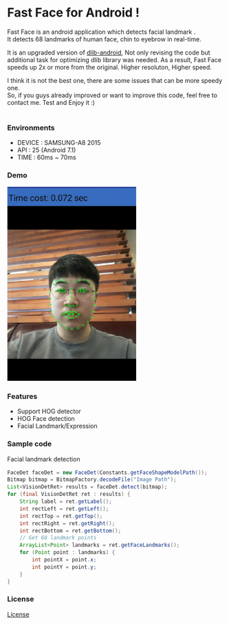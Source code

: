# Fast Face for Android !

Fast Face is an android application which detects facial landmark . <br />
It detects 68 landmarks of human face, chin to eyebrow in real-time. <br />

It is an upgraded version of [dlib-android](https://github.com/tzutalin/dlib-android), Not only revising the code but additional task for optimizing dlib library was needed. 
As a result, Fast Face speeds up 2x or more from the original. Higher resoluton, Higher speed.<br />

I think it is not the best one, there are some issues that can be more speedy one. <br />
So, if you guys already improved or want to improve this code, feel free to contact me. Test and Enjoy it :) <br />
<br />

### Environments
* DEVICE : SAMSUNG-A8 2015
* API    : 25 (Android 7.1)
* TIME   : 60ms ~ 70ms


### Demo
<img src="demo/demo.png" width="300">

### Features

* Support HOG detector
* HOG Face detection
* Facial Landmark/Expression


### Sample code

Facial landmark detection
```java
FaceDet faceDet = new FaceDet(Constants.getFaceShapeModelPath());
Bitmap bitmap = BitmapFactory.decodeFile("Image Path");
List<VisionDetRet> results = faceDet.detect(bitmap);
for (final VisionDetRet ret : results) {
    String label = ret.getLabel();
    int rectLeft = ret.getLeft();
    int rectTop = ret.getTop();
    int rectRight = ret.getRight();
    int rectBottom = ret.getBottom();
    // Get 68 landmark points
    ArrayList<Point> landmarks = ret.getFaceLandmarks();
    for (Point point : landmarks) {
        int pointX = point.x;
        int pointY = point.y;
    }
}
```

### License
[License](LICENSE.md)
